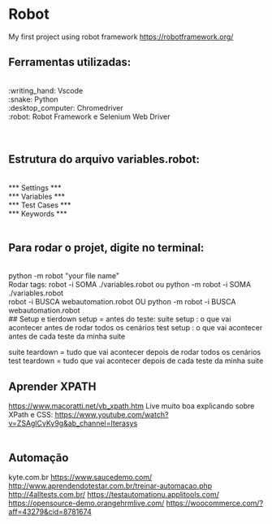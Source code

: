 # Robot
My first project using robot framework https://robotframework.org/

## Ferramentas utilizadas:
<br>
:writing_hand: Vscode <br>
:snake: Python <br>
:desktop_computer: Chromedriver <br>
:robot: Robot Framework e Selenium Web Driver <br>
<br>
<br>

## Estrutura do arquivo variables.robot: 
<br>
*** Settings ***
<br>
*** Variables ***
<br>
*** Test Cases ***
<br>
*** Keywords ***
<br>
<br>

## Para rodar o projet, digite no terminal:
<br>
 python -m robot "your file name"
 <br>
 Rodar tags:  robot -i SOMA ./variables.robot ou python -m robot -i SOMA ./variables.robot
 <br>
 robot -i BUSCA webautomation.robot OU python -m robot -i BUSCA webautomation.robot
<br>
 ## Setup e tierdown
 setup = antes do teste: 
 suite setup : o que vai acontecer antes de rodar todos os cenários 
 test setup : o que vai acontecer antes de cada teste da minha suite

 suite teardown = tudo que vai acontecer depois de rodar todos os cenários 
 test teardown = tudo que vai acontecer depois de cada teste da minha suite


 ## Aprender XPATH 
 https://www.macoratti.net/vb_xpath.htm
 Live muito boa explicando sobre XPath e CSS: https://www.youtube.com/watch?v=ZSAglCvKy9g&ab_channel=Iterasys
 <br>
 <br>

 ## Automação 
 kyte.com.br
https://www.saucedemo.com/
http://www.aprendendotestar.com.br/treinar-automacao.php
http://4alltests.com.br/
https://testautomationu.applitools.com/
https://opensource-demo.orangehrmlive.com/
https://woocommerce.com/?aff=43279&cid=8781674
